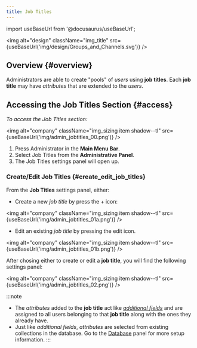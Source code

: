 ```yaml
---
title: Job Titles
---
```


import useBaseUrl from '@docusaurus/useBaseUrl';

<img alt="design" className="img_title" src={useBaseUrl('img/design/Groups_and_Channels.svg')} />
<br/>


## Overview {#overview}

Administrators are able to create "pools" of _users_ using **job titles**. Each **job title** may have _attributes_ that are extended to the _users_.


## Accessing the Job Titles Section {#access}

_To access the <span className="badge badge--primary">Job Titles</span> section:_

<img alt="company" className="img_sizing item shadow--tl" src={useBaseUrl('img/admin_jobtitles_00.png')} />
<br/>

1. Press <span className="badge badge--primary">Administrator</span> in the **Main Menu Bar**.
2. Select <span className="badge badge--primary">Job Titles</span> from the **Administrative Panel**.
3. The Job Titles settings panel will open up.

### Create/Edit Job Titles {#create_edit_job_titles}

From the **Job Titles** settings panel, either: 

- Create a new _job title_ by press the <span className="badge badge--primary">+</span> icon:

<img alt="company" className="img_sizing item shadow--tl" src={useBaseUrl('img/admin_jobtitles_01a.png')} />
<br/>

- Edit an existing _job title_ by pressing the edit icon.

<img alt="company" className="img_sizing item shadow--tl" src={useBaseUrl('img/admin_jobtitles_01b.png')} />
<br/>

After chosing either to create or edit a **job title**, you will find the following settings panel:

<img alt="company" className="img_sizing item shadow--tl" src={useBaseUrl('img/admin_jobtitles_02.png')} />
<br/>

:::note
- The _attributes_ added to the **job title** act like [_additional fields_](/docs/documentation/admin/users#additional-fields) and are assigned to all users belonging to that **job title** along with the ones they already have.
- Just like _additional fields_, _attributes_ are selected from existing collections in the database. Go to the [Database](/docs/documentation/admin/database/admin_collections#additional-fields) panel for more setup information.
:::
